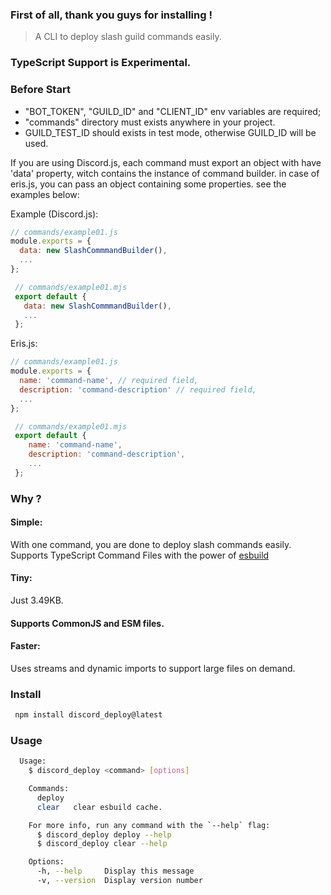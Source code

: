 ### First of all, thank you guys for installing !

> A CLI to deploy slash guild commands easily.

### TypeScript Support is Experimental.

### Before Start

- "BOT_TOKEN", "GUILD_ID" and "CLIENT_ID" env variables are required;
- "commands" directory must exists anywhere in your project.
- GUILD_TEST_ID should exists in test mode, otherwise GUILD_ID will be used.

If you are using Discord.js, each command must export an object with have 'data' property, witch contains the instance of command builder.
in case of eris.js, you can pass an object containing some properties. see the examples below:

Example (Discord.js):

```js
// commands/example01.js
module.exports = {
  data: new SlashCommmandBuilder(),
  ...
};
```

```js
 // commands/example01.mjs
 export default {
   data: new SlashCommmandBuilder(),
   ...
 };
```

Eris.js:

```js
// commands/example01.js
module.exports = {
  name: 'command-name', // required field,
  description: 'command-description' // required field,
  ...
};
```

```js
 // commands/example01.mjs
 export default {
    name: 'command-name',
    description: 'command-description',
    ...
 };
```

### Why ?

#### Simple:

With one command, you are done to deploy slash commands easily.
Supports TypeScript Command Files with the power of [esbuild](https://github.com/evanw/esbuild)

#### Tiny:

Just 3.49KB.

#### Supports CommonJS and ESM files.

#### Faster:

Uses streams and dynamic imports to support large files on demand.

### Install

```bash
 npm install discord_deploy@latest
```

### Usage

```bash
  Usage:
    $ discord_deploy <command> [options]

    Commands:
      deploy
      clear   clear esbuild cache.

    For more info, run any command with the `--help` flag:
      $ discord_deploy deploy --help
      $ discord_deploy clear --help

    Options:
      -h, --help     Display this message
      -v, --version  Display version number
```
